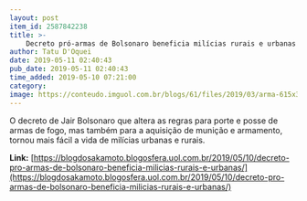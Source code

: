 ```yaml
---
layout: post
item_id: 2587842238
title: >-
    Decreto pró-armas de Bolsonaro beneficia milícias rurais e urbanas
author: Tatu D'Oquei
date: 2019-05-11 02:40:43
pub_date: 2019-05-11 02:40:43
time_added: 2019-05-10 07:21:00
category: 
image: https://conteudo.imguol.com.br/blogs/61/files/2019/03/arma-615x300.jpg
---
```


O decreto de Jair Bolsonaro que altera as regras para porte e posse de armas de fogo, mas também para a aquisição de munição e armamento, tornou mais fácil a vida de milícias urbanas e rurais.

**Link:** [https://blogdosakamoto.blogosfera.uol.com.br/2019/05/10/decreto-pro-armas-de-bolsonaro-beneficia-milicias-rurais-e-urbanas/](https://blogdosakamoto.blogosfera.uol.com.br/2019/05/10/decreto-pro-armas-de-bolsonaro-beneficia-milicias-rurais-e-urbanas/)

